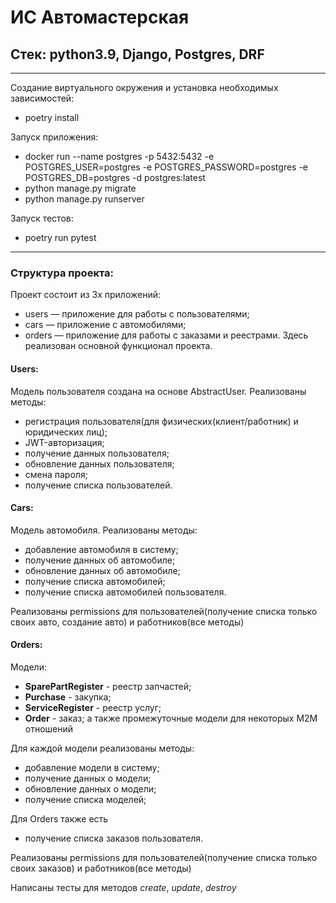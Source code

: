 # ИС Автомастерская

## Стек: python3.9, Django, Postgres, DRF

---

Создание виртуального окружения и установка необходимых зависимостей: 
- poetry install

Запуск приложения:

- docker run --name postgres -p 5432:5432 -e POSTGRES_USER=postgres -e POSTGRES_PASSWORD=postgres -e POSTGRES_DB=postgres -d postgres:latest
- python manage.py migrate
- python manage.py runserver

Запуск тестов:

- poetry run pytest

---

### Структура проекта:

Проект состоит из 3х приложений:

- users — приложение для работы с пользователями;
- cars — приложение с автомобилями;
- orders — приложение для работы с заказами и реестрами. Здесь реализован основной функционал проекта.

#### Users:
Модель пользователя создана на основе AbstractUser. Реализованы методы:

- регистрация пользователя(для физических(клиент/работник) и юридических лиц);
- JWT-авторизация;
- получение данных пользователя;
- обновление данных пользователя;
- смена пароля;
- получение списка пользователей.

#### Cars:
Модель автомобиля. Реализованы методы:

- добавление автомобиля в систему;
- получение данных об автомобиле;
- обновление данных об автомобиле;
- получение списка автомобилей;
- получение списка автомобилей пользователя.

Реализованы permissions для пользователей(получение списка только своих авто, создание авто) и работников(все методы)

#### Orders:
Модели:

- **SparePartRegister** - реестр запчастей;
- **Purchase** - закупка;
- **ServiceRegister** - реестр услуг;
- **Order** - заказ;
а также промежуточные модели для некоторых M2M отношений

Для каждой модели реализованы методы:
- добавление модели в систему;
- получение данных о модели;
- обновление данных о модели;
- получение списка моделей;

Для Orders также есть
- получение списка заказов пользователя.

Реализованы permissions для пользователей(получение списка только своих заказов) и работников(все методы)

Написаны тесты для методов *create*, *update*, *destroy*
